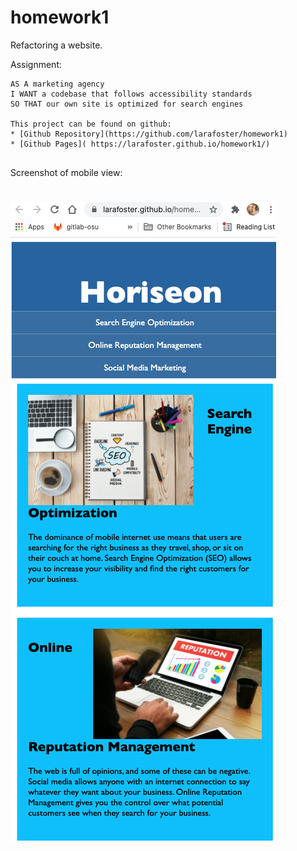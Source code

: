 # homework1
Refactoring a website.

Assignment:
```
AS A marketing agency
I WANT a codebase that follows accessibility standards
SO THAT our own site is optimized for search engines

This project can be found on github:
* [Github Repository](https://github.com/larafoster/homework1)
* [Github Pages]( https://larafoster.github.io/homework1/)
 

 ```
Screenshot of mobile view:

![](./assets/images/mobile-view.png)
=======
